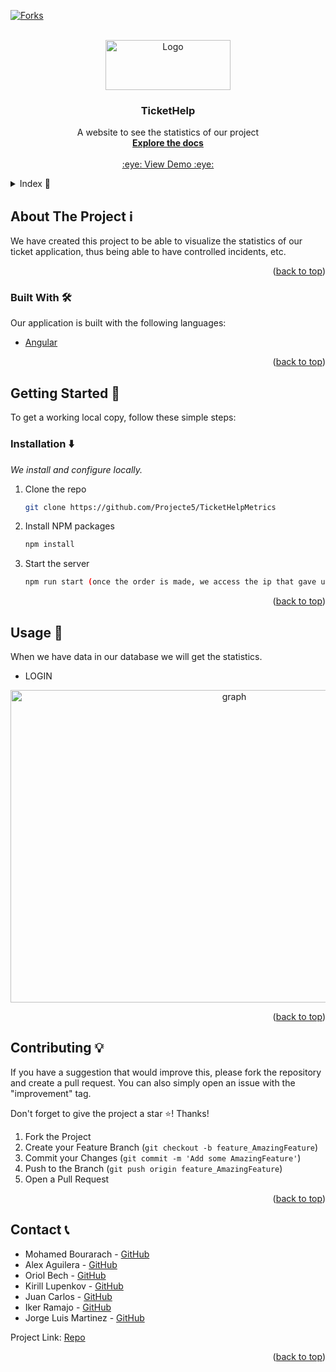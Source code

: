 <!-- PROJECT SHIELDS -->
<!--
*** I'm using markdown "reference style" links for readability.
*** Reference links are enclosed in brackets [ ] instead of parentheses ( ).
*** See the bottom of this document for the declaration of the reference variables
*** for contributors-url, forks-url, etc. This is an optional, concise syntax you may use.
*** https://www.markdownguide.org/basic-syntax/#reference-style-links
-->

[![Forks][forks-shield]][forks-url]


<!-- PROJECT LOGO -->
<br />
<div align="center">
  <a href="https://github.com/George11849/TicketHelpMetrics">
    <img src="https://i.ibb.co/hXk4C0k/Ticket-Help.png" alt="Logo" width="200" height="80">
  </a>

  <h3 align="center">TicketHelp</h3>

  <p align="center">
    A website to see the statistics of our project
    <br />
    <a href="https://github.com/Projecte5/TicketHelpMetrics"><strong>Explore the docs</strong></a>
    <br />
    <br />
    <a href="https://metrics.comoinstalar.online">:eye: View Demo :eye:</a> 
    
  </p>
</div>



<!-- TABLE OF CONTENTS -->
<details>
  <summary>Index 📑</summary>
  <ol>
    <li>
      <a href="#about-the-project">About The Project</a>
      <ul>
        <li><a href="#built-with">Built With</a></li>
      </ul>
    </li>
    <li>
      <a href="#getting-started">Getting Started</a>
      <ul>
        <li><a href="#installation">Installation</a></li>
      </ul>
    </li>
    <li><a href="#usage">Usage</a></li>
    <li><a href="#contributing">Contributing</a></li>
    <li><a href="#contact">Contact</a></li>
  </ol>
</details>



<!-- ABOUT THE PROJECT -->
## About The Project ℹ️

We have created this project to be able to visualize the statistics of our ticket application, thus being able to have controlled incidents, etc.


<p align="right">(<a href="#top">back to top</a>)</p>



### Built With 🛠️

Our application is built with the following languages:


* [Angular](https://angular.io/)

<p align="right">(<a href="#top">back to top</a>)</p>


<!-- GETTING STARTED -->
## Getting Started 🏁

To get a working local copy, follow these simple steps:

### Installation ⬇️

_We install and configure locally._

1. Clone the repo
   ```sh
   git clone https://github.com/Projecte5/TicketHelpMetrics
   ```
2. Install NPM packages
   ```sh
   npm install
   ```   
3. Start the server
   ```sh
   npm run start (once the order is made, we access the ip that gave us in a browser "127.0.0.1:4200".)
   ``` 
   

<p align="right">(<a href="#top">back to top</a>)</p>



<!-- USAGE EXAMPLES -->
## Usage 📜

When we have data in our database we will get the statistics.

* LOGIN
<div align="center">
    <img src="https://i.postimg.cc/RVtSCxTF/angular.png" alt="graph" width="700" height="500">
</div>

<p align="right">(<a href="#top">back to top</a>)</p>

<!-- CONTRIBUTING -->
## Contributing 💡

If you have a suggestion that would improve this, please fork the repository and create a pull request. You can also simply open an issue with the "improvement" tag. 

Don't forget to give the project a star :star:! Thanks!

1. Fork the Project
2. Create your Feature Branch (`git checkout -b feature_AmazingFeature`)
3. Commit your Changes (`git commit -m 'Add some AmazingFeature'`)
4. Push to the Branch (`git push origin feature_AmazingFeature`)
5. Open a Pull Request

<p align="right">(<a href="#top">back to top</a>)</p>

<!-- CONTACT -->
## Contact 📞

  * Mohamed Bourarach - [GitHub](https://github.com/m04a)
* Alex Aguilera - [GitHub](https://github.com/Luky7600)
* Oriol Bech - [GitHub](https://github.com/OriolBech)
* Kirill Lupenkov - [GitHub](https://github.com/nemesxv)
* Juan Carlos - [GitHub](https://github.com/Juanka007)
* Iker Ramajo - [GitHub](https://github.com/iramajo)
* Jorge Luis Martinez - [GitHub](https://github.com/George11849)

Project Link: [Repo](https://github.com/George11849/TicketHelpMetrics)

<p align="right">(<a href="#top">back to top</a>)</p>

<!-- MARKDOWN LINKS & IMAGES -->
<!-- https://www.markdownguide.org/basic-syntax/#reference-style-links -->
[forks-shield]: https://img.shields.io/github/forks/othneildrew/Best-README-Template.svg?style=for-the-badge
[forks-url]: https://github.com/Projecte5/TicketHelpMetrics/network/members
